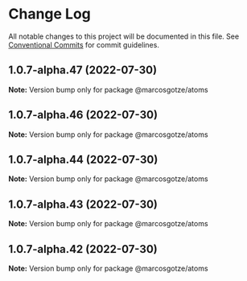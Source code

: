 # Change Log

All notable changes to this project will be documented in this file.
See [Conventional Commits](https://conventionalcommits.org) for commit guidelines.

## 1.0.7-alpha.47 (2022-07-30)

**Note:** Version bump only for package @marcosgotze/atoms





## 1.0.7-alpha.46 (2022-07-30)

**Note:** Version bump only for package @marcosgotze/atoms





## 1.0.7-alpha.44 (2022-07-30)

**Note:** Version bump only for package @marcosgotze/atoms





## 1.0.7-alpha.43 (2022-07-30)

**Note:** Version bump only for package @marcosgotze/atoms





## 1.0.7-alpha.42 (2022-07-30)

**Note:** Version bump only for package @marcosgotze/atoms

